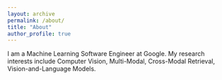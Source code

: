```yaml
---
layout: archive
permalink: /about/
title: "About"
author_profile: true
---
```

I am a Machine Learning Software Engineer at Google.
My research interests include Computer Vision, Multi-Modal, Cross-Modal Retrieval, Vision-and-Language Models.
